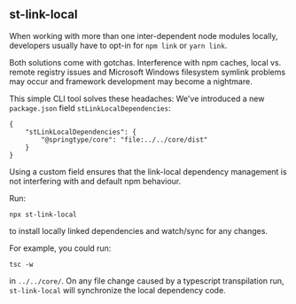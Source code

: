 ## st-link-local

When working with more than one inter-dependent node modules locally, 
developers usually have to opt-in for `npm link` or `yarn link`.

Both solutions come with gotchas. Interference with npm caches, local
vs. remote registry issues and Microsoft Windows filesystem symlink problems
may occur and framework development may become a nightmare.

This simple CLI tool solves these headaches: We've introduced a new 
`package.json` field `stLinkLocalDependencies`:

```
{
    "stLinkLocalDependencies": {
        "@springtype/core": "file:../../core/dist"
    }
}
```

Using a custom field ensures that the link-local dependency management
is not interfering with and default npm behaviour.

Run:

`npx st-link-local`

to install locally linked dependencies and watch/sync for any changes.

For example, you could run:

`tsc -w`

in `../../core/`. On any file change caused by a typescript transpilation 
run, `st-link-local` will synchronize the local dependency code.

